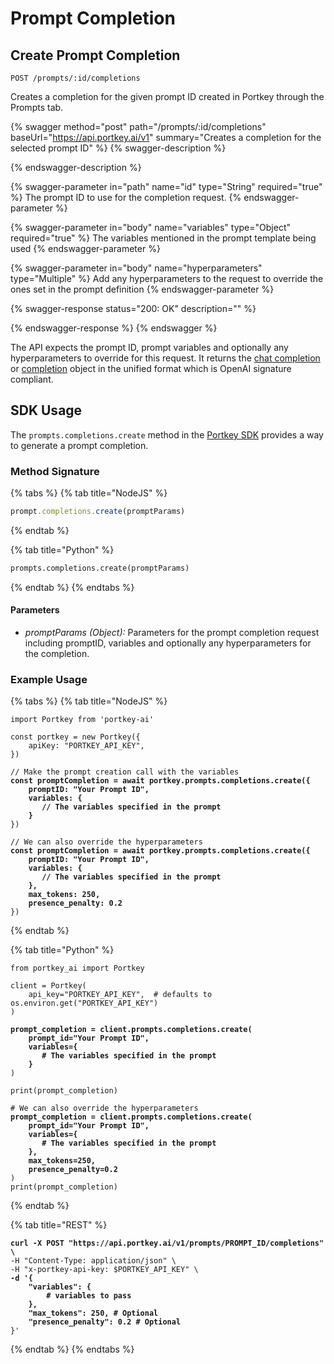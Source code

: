 # Prompt Completion

## Create Prompt Completion

`POST /prompts/:id/completions`

Creates a completion for the given prompt ID created in Portkey through the Prompts tab.

{% swagger method="post" path="/prompts/:id/completions" baseUrl="https://api.portkey.ai/v1" summary="Creates a completion for the selected prompt ID" %}
{% swagger-description %}

{% endswagger-description %}

{% swagger-parameter in="path" name="id" type="String" required="true" %}
The prompt ID to use for the completion request.
{% endswagger-parameter %}

{% swagger-parameter in="body" name="variables" type="Object" required="true" %}
The variables mentioned in the prompt template being used
{% endswagger-parameter %}

{% swagger-parameter in="body" name="hyperparameters" type="Multiple" %}
Add any hyperparameters to the request to override the ones set in the prompt definition
{% endswagger-parameter %}

{% swagger-response status="200: OK" description="" %}

{% endswagger-response %}
{% endswagger %}

The API expects the prompt ID, prompt variables and optionally any hyperparameters to override for this request. It returns the [chat completion](../chat-completions.md) or [completion](../completions.md) object in the unified format which is OpenAI signature compliant.

## SDK Usage

The `prompts.completions.create` method in the [Portkey SDK](../portkey-sdk-client.md) provides a way to generate a prompt completion.

### Method Signature

{% tabs %}
{% tab title="NodeJS" %}
```javascript
prompt.completions.create(promptParams)
```
{% endtab %}

{% tab title="Python" %}
```python
prompts.completions.create(promptParams)
```
{% endtab %}
{% endtabs %}

#### Parameters

* _promptParams (Object):_ Parameters for the prompt completion request including promptID, variables and optionally any hyperparameters for the completion.

### Example Usage

{% tabs %}
{% tab title="NodeJS" %}
<pre class="language-javascript"><code class="lang-javascript">import Portkey from 'portkey-ai'

const portkey = new Portkey({
    apiKey: "PORTKEY_API_KEY",
})

// Make the prompt creation call with the variables
<strong>const promptCompletion = await portkey.prompts.completions.create({
</strong><strong>    promptID: "Your Prompt ID",
</strong><strong>    variables: {
</strong><strong>       // The variables specified in the prompt
</strong><strong>    }
</strong>})

// We can also override the hyperparameters
<strong>const promptCompletion = await portkey.prompts.completions.create({
</strong><strong>    promptID: "Your Prompt ID",
</strong><strong>    variables: {
</strong><strong>       // The variables specified in the prompt
</strong><strong>    },
</strong><strong>    max_tokens: 250,
</strong><strong>    presence_penalty: 0.2
</strong>})
</code></pre>
{% endtab %}

{% tab title="Python" %}
<pre class="language-python"><code class="lang-python">from portkey_ai import Portkey

client = Portkey(
    api_key="PORTKEY_API_KEY",  # defaults to os.environ.get("PORTKEY_API_KEY")
)

<strong>prompt_completion = client.prompts.completions.create(
</strong><strong>    prompt_id="Your Prompt ID",
</strong><strong>    variables={
</strong><strong>       # The variables specified in the prompt
</strong><strong>    }
</strong>)

print(prompt_completion)
</code></pre>

<pre class="language-python"><code class="lang-python"># We can also override the hyperparameters
<strong>prompt_completion = client.prompts.completions.create(
</strong><strong>    prompt_id="Your Prompt ID",
</strong><strong>    variables={
</strong><strong>       # The variables specified in the prompt
</strong><strong>    },
</strong><strong>    max_tokens=250,
</strong><strong>    presence_penalty=0.2
</strong>)
print(prompt_completion)
</code></pre>
{% endtab %}

{% tab title="REST" %}
<pre class="language-bash" data-overflow="wrap"><code class="lang-bash"><strong>curl -X POST "https://api.portkey.ai/v1/prompts/PROMPT_ID/completions" \
</strong>-H "Content-Type: application/json" \
-H "x-portkey-api-key: $PORTKEY_API_KEY" \
<strong>-d '{
</strong><strong>    "variables": {
</strong><strong>        # variables to pass
</strong><strong>    },
</strong><strong>    "max_tokens": 250, # Optional
</strong><strong>    "presence_penalty": 0.2 # Optional
</strong>}'
</code></pre>
{% endtab %}
{% endtabs %}

